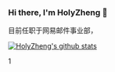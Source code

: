### Hi there, I'm HolyZheng 👋
目前任职于网易邮件事业部，

[![HolyZheng's github stats](https://github-readme-stats.vercel.app/api?username=HolyZheng)](https://github.com/anuraghazra/github-readme-stats)

1